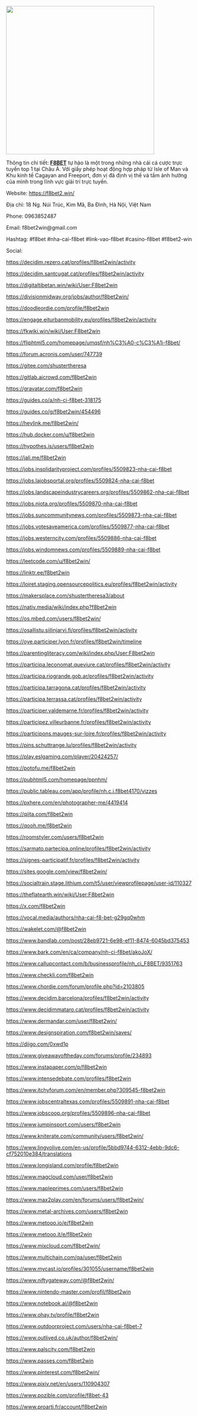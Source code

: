 <p><img src="https://pbs.twimg.com/profile_images/1852219977434304513/m8tx4Nql_400x400.jpg" alt="" width="400" height="400" /></p>
<p>Th&ocirc;ng tin chi tiết:&nbsp;<a href="https://f8bet2.win/"><strong>F8BET</strong></a>&nbsp;tự h&agrave;o l&agrave; một trong những nh&agrave; c&aacute;i c&aacute; cược trực tuyến top 1 tại Ch&acirc;u &Aacute;. Với giấy ph&eacute;p hoạt động hợp ph&aacute;p từ Isle of Man v&agrave; Khu kinh tế Cagayan and Freeport, đơn vị đ&atilde; định vị thế v&agrave; tầm ảnh hưởng của m&igrave;nh trong lĩnh vực giải tr&iacute; trực tuyến.</p>
<p>Website:&nbsp;<a href="https://f8bet2.win/">https://f8bet2.win/</a></p>
<p>Địa chỉ: 18 Ng. N&uacute;i Tr&uacute;c, Kim M&atilde;, Ba Đ&igrave;nh, H&agrave; Nội, Việt Nam</p>
<p>Phone: 0963852487</p>
<p>Email: f8bet2win@gmail.com</p>
<p>Hashtag: #f8bet #nha-cai-f8bet #link-vao-f8bet #casino-f8bet #f8bet2-win</p>
<p>Social:</p>
<p><a href="https://decidim.rezero.cat/profiles/f8bet2win/activity">https://decidim.rezero.cat/profiles/f8bet2win/activity</a></p>
<p><a href="https://decidim.santcugat.cat/profiles/f8bet2win/activity">https://decidim.santcugat.cat/profiles/f8bet2win/activity</a></p>
<p><a href="https://digitaltibetan.win/wiki/User:F8bet2win">https://digitaltibetan.win/wiki/User:F8bet2win</a></p>
<p><a href="https://divisionmidway.org/jobs/author/f8bet2win/">https://divisionmidway.org/jobs/author/f8bet2win/</a></p>
<p><a href="https://doodleordie.com/profile/f8bet2win">https://doodleordie.com/profile/f8bet2win</a></p>
<p><a href="https://engage.eiturbanmobility.eu/profiles/f8bet2win/activity">https://engage.eiturbanmobility.eu/profiles/f8bet2win/activity</a></p>
<p><a href="https://fkwiki.win/wiki/User:F8bet2win">https://fkwiki.win/wiki/User:F8bet2win</a></p>
<p><a href="https://fliphtml5.com/homepage/umqsf/nh%C3%A0-c%C3%A1i-f8bet/">https://fliphtml5.com/homepage/umqsf/nh%C3%A0-c%C3%A1i-f8bet/</a></p>
<p><a href="https://forum.acronis.com/user/747739">https://forum.acronis.com/user/747739</a></p>
<p><a href="https://gitee.com/shustertheresa">https://gitee.com/shustertheresa</a></p>
<p><a href="https://gitlab.aicrowd.com/f8bet2win">https://gitlab.aicrowd.com/f8bet2win</a></p>
<p><a href="https://gravatar.com/f8bet2win">https://gravatar.com/f8bet2win</a></p>
<p><a href="https://guides.co/a/nh-ci-f8bet-318175">https://guides.co/a/nh-ci-f8bet-318175</a></p>
<p><a href="https://guides.co/g/f8bet2win/454496">https://guides.co/g/f8bet2win/454496</a></p>
<p><a href="https://heylink.me/f8bet2win/">https://heylink.me/f8bet2win/</a></p>
<p><a href="https://hub.docker.com/u/f8bet2win">https://hub.docker.com/u/f8bet2win</a></p>
<p><a href="https://hypothes.is/users/f8bet2win">https://hypothes.is/users/f8bet2win</a></p>
<p><a href="https://jali.me/f8bet2win">https://jali.me/f8bet2win</a></p>
<p><a href="https://jobs.insolidarityproject.com/profiles/5509823-nha-cai-f8bet">https://jobs.insolidarityproject.com/profiles/5509823-nha-cai-f8bet</a></p>
<p><a href="https://jobs.lajobsportal.org/profiles/5509824-nha-cai-f8bet">https://jobs.lajobsportal.org/profiles/5509824-nha-cai-f8bet</a></p>
<p><a href="https://jobs.landscapeindustrycareers.org/profiles/5509862-nha-cai-f8bet">https://jobs.landscapeindustrycareers.org/profiles/5509862-nha-cai-f8bet</a></p>
<p><a href="https://jobs.njota.org/profiles/5509870-nha-cai-f8bet">https://jobs.njota.org/profiles/5509870-nha-cai-f8bet</a></p>
<p><a href="https://jobs.suncommunitynews.com/profiles/5509873-nha-cai-f8bet">https://jobs.suncommunitynews.com/profiles/5509873-nha-cai-f8bet</a></p>
<p><a href="https://jobs.votesaveamerica.com/profiles/5509877-nha-cai-f8bet">https://jobs.votesaveamerica.com/profiles/5509877-nha-cai-f8bet</a></p>
<p><a href="https://jobs.westerncity.com/profiles/5509886-nha-cai-f8bet">https://jobs.westerncity.com/profiles/5509886-nha-cai-f8bet</a></p>
<p><a href="https://jobs.windomnews.com/profiles/5509889-nha-cai-f8bet">https://jobs.windomnews.com/profiles/5509889-nha-cai-f8bet</a></p>
<p><a href="https://leetcode.com/u/f8bet2win/">https://leetcode.com/u/f8bet2win/</a></p>
<p><a href="https://linktr.ee/f8bet2win">https://linktr.ee/f8bet2win</a></p>
<p><a href="https://loiret.staging.opensourcepolitics.eu/profiles/f8bet2win/activity">https://loiret.staging.opensourcepolitics.eu/profiles/f8bet2win/activity</a></p>
<p><a href="https://makersplace.com/shustertheresa3/about">https://makersplace.com/shustertheresa3/about</a></p>
<p><a href="https://nativ.media/wiki/index.php?f8bet2win">https://nativ.media/wiki/index.php?f8bet2win</a></p>
<p><a href="https://os.mbed.com/users/f8bet2win/">https://os.mbed.com/users/f8bet2win/</a></p>
<p><a href="https://osallistu.siilinjarvi.fi/profiles/f8bet2win/activity">https://osallistu.siilinjarvi.fi/profiles/f8bet2win/activity</a></p>
<p><a href="https://oye.participer.lyon.fr/profiles/f8bet2win/timeline">https://oye.participer.lyon.fr/profiles/f8bet2win/timeline</a></p>
<p><a href="https://parentingliteracy.com/wiki/index.php/User:F8bet2win">https://parentingliteracy.com/wiki/index.php/User:F8bet2win</a></p>
<p><a href="https://participa.leconomat.queviure.cat/profiles/f8bet2win/activity">https://participa.leconomat.queviure.cat/profiles/f8bet2win/activity</a></p>
<p><a href="https://participa.riogrande.gob.ar/profiles/f8bet2win/activity">https://participa.riogrande.gob.ar/profiles/f8bet2win/activity</a></p>
<p><a href="https://participa.tarragona.cat/profiles/f8bet2win/activity">https://participa.tarragona.cat/profiles/f8bet2win/activity</a></p>
<p><a href="https://participa.terrassa.cat/profiles/f8bet2win/activity">https://participa.terrassa.cat/profiles/f8bet2win/activity</a></p>
<p><a href="https://participer.valdemarne.fr/profiles/f8bet2win/activity">https://participer.valdemarne.fr/profiles/f8bet2win/activity</a></p>
<p><a href="https://participez.villeurbanne.fr/profiles/f8bet2win/activity">https://participez.villeurbanne.fr/profiles/f8bet2win/activity</a></p>
<p><a href="https://participons.mauges-sur-loire.fr/profiles/f8bet2win/activity">https://participons.mauges-sur-loire.fr/profiles/f8bet2win/activity</a></p>
<p><a href="https://pins.schuttrange.lu/profiles/f8bet2win/activity">https://pins.schuttrange.lu/profiles/f8bet2win/activity</a></p>
<p><a href="https://play.eslgaming.com/player/20424257/">https://play.eslgaming.com/player/20424257/</a></p>
<p><a href="https://potofu.me/f8bet2win">https://potofu.me/f8bet2win</a></p>
<p><a href="https://pubhtml5.com/homepage/ppnhm/">https://pubhtml5.com/homepage/ppnhm/</a></p>
<p><a href="https://public.tableau.com/app/profile/nh.c.i.f8bet4170/vizzes">https://public.tableau.com/app/profile/nh.c.i.f8bet4170/vizzes</a></p>
<p><a href="https://pxhere.com/en/photographer-me/4419414">https://pxhere.com/en/photographer-me/4419414</a></p>
<p><a href="https://qiita.com/f8bet2win">https://qiita.com/f8bet2win</a></p>
<p><a href="https://qooh.me/f8bet2win">https://qooh.me/f8bet2win</a></p>
<p><a href="https://roomstyler.com/users/f8bet2win">https://roomstyler.com/users/f8bet2win</a></p>
<p><a href="https://sarmato.partecipa.online/profiles/f8bet2win/activity">https://sarmato.partecipa.online/profiles/f8bet2win/activity</a></p>
<p><a href="https://signes-participatif.fr/profiles/f8bet2win/activity">https://signes-participatif.fr/profiles/f8bet2win/activity</a></p>
<p><a href="https://sites.google.com/view/f8bet2win/">https://sites.google.com/view/f8bet2win/</a></p>
<p><a href="https://socialtrain.stage.lithium.com/t5/user/viewprofilepage/user-id/110327">https://socialtrain.stage.lithium.com/t5/user/viewprofilepage/user-id/110327</a></p>
<p><a href="https://theflatearth.win/wiki/User:F8bet2win">https://theflatearth.win/wiki/User:F8bet2win</a></p>
<p><a href="https://x.com/f8bet2win">https://x.com/f8bet2win</a></p>
<p><a href="https://vocal.media/authors/nha-cai-f8-bet-g29gq0whm">https://vocal.media/authors/nha-cai-f8-bet-g29gq0whm</a></p>
<p><a href="https://wakelet.com/@f8bet2win">https://wakelet.com/@f8bet2win</a></p>
<p><a href="https://www.bandlab.com/post/28eb9721-6e98-ef11-8474-6045bd375453">https://www.bandlab.com/post/28eb9721-6e98-ef11-8474-6045bd375453</a></p>
<p><a href="https://www.bark.com/en/ca/company/nh-ci-f8bet/akoJoX/">https://www.bark.com/en/ca/company/nh-ci-f8bet/akoJoX/</a></p>
<p><a href="https://www.callupcontact.com/b/businessprofile/nh_ci_F8BET/9351763">https://www.callupcontact.com/b/businessprofile/nh_ci_F8BET/9351763</a></p>
<p><a href="https://www.checkli.com/f8bet2win">https://www.checkli.com/f8bet2win</a></p>
<p><a href="https://www.chordie.com/forum/profile.php?id=2103805">https://www.chordie.com/forum/profile.php?id=2103805</a></p>
<p><a href="https://www.decidim.barcelona/profiles/f8bet2win/activity">https://www.decidim.barcelona/profiles/f8bet2win/activity</a></p>
<p><a href="https://www.decidimmataro.cat/profiles/f8bet2win/activity">https://www.decidimmataro.cat/profiles/f8bet2win/activity</a></p>
<p><a href="https://www.dermandar.com/user/f8bet2win/">https://www.dermandar.com/user/f8bet2win/</a></p>
<p><a href="https://www.designspiration.com/f8bet2win/saves/">https://www.designspiration.com/f8bet2win/saves/</a></p>
<p><a href="https://diigo.com/0xwd1p">https://diigo.com/0xwd1p</a></p>
<p><a href="https://www.giveawayoftheday.com/forums/profile/234893">https://www.giveawayoftheday.com/forums/profile/234893</a></p>
<p><a href="https://www.instapaper.com/p/f8bet2win">https://www.instapaper.com/p/f8bet2win</a></p>
<p><a href="https://www.intensedebate.com/profiles/f8bet2win">https://www.intensedebate.com/profiles/f8bet2win</a></p>
<p><a href="https://www.itchyforum.com/en/member.php?309545-f8bet2win">https://www.itchyforum.com/en/member.php?309545-f8bet2win</a></p>
<p><a href="https://www.jobscentraltexas.com/profiles/5509891-nha-cai-f8bet">https://www.jobscentraltexas.com/profiles/5509891-nha-cai-f8bet</a></p>
<p><a href="https://www.jobscoop.org/profiles/5509896-nha-cai-f8bet">https://www.jobscoop.org/profiles/5509896-nha-cai-f8bet</a></p>
<p><a href="https://www.jumpinsport.com/users/f8bet2win">https://www.jumpinsport.com/users/f8bet2win</a></p>
<p><a href="https://www.kniterate.com/community/users/f8bet2win/">https://www.kniterate.com/community/users/f8bet2win/</a></p>
<p><a href="https://www.lingvolive.com/en-us/profile/5bbd9744-6312-4ebb-9dc6-cf752010e384/translations">https://www.lingvolive.com/en-us/profile/5bbd9744-6312-4ebb-9dc6-cf752010e384/translations</a></p>
<p><a href="https://www.longisland.com/profile/f8bet2win">https://www.longisland.com/profile/f8bet2win</a></p>
<p><a href="https://www.magcloud.com/user/f8bet2win">https://www.magcloud.com/user/f8bet2win</a></p>
<p><a href="https://www.mapleprimes.com/users/f8bet2win">https://www.mapleprimes.com/users/f8bet2win</a></p>
<p><a href="https://www.max2play.com/en/forums/users/f8bet2win/">https://www.max2play.com/en/forums/users/f8bet2win/</a></p>
<p><a href="https://www.metal-archives.com/users/f8bet2win">https://www.metal-archives.com/users/f8bet2win</a></p>
<p><a href="https://www.metooo.io/e/f8bet2win">https://www.metooo.io/e/f8bet2win</a></p>
<p><a href="https://www.metooo.it/e/f8bet2win">https://www.metooo.it/e/f8bet2win</a></p>
<p><a href="https://www.mixcloud.com/f8bet2win/">https://www.mixcloud.com/f8bet2win/</a></p>
<p><a href="https://www.multichain.com/qa/user/f8bet2win">https://www.multichain.com/qa/user/f8bet2win</a></p>
<p><a href="https://www.mycast.io/profiles/301055/username/f8bet2win">https://www.mycast.io/profiles/301055/username/f8bet2win</a></p>
<p><a href="https://www.niftygateway.com/@f8bet2win/">https://www.niftygateway.com/@f8bet2win/</a></p>
<p><a href="https://www.nintendo-master.com/profil/f8bet2win">https://www.nintendo-master.com/profil/f8bet2win</a></p>
<p><a href="https://www.notebook.ai/@f8bet2win">https://www.notebook.ai/@f8bet2win</a></p>
<p><a href="https://www.ohay.tv/profile/f8bet2win">https://www.ohay.tv/profile/f8bet2win</a></p>
<p><a href="https://www.outdoorproject.com/users/nha-cai-f8bet-7">https://www.outdoorproject.com/users/nha-cai-f8bet-7</a></p>
<p><a href="https://www.outlived.co.uk/author/f8bet2win/">https://www.outlived.co.uk/author/f8bet2win/</a></p>
<p><a href="https://www.palscity.com/f8bet2win">https://www.palscity.com/f8bet2win</a></p>
<p><a href="https://www.passes.com/f8bet2win">https://www.passes.com/f8bet2win</a></p>
<p><a href="https://www.pinterest.com/f8bet2win/">https://www.pinterest.com/f8bet2win/</a></p>
<p><a href="https://www.pixiv.net/en/users/110904307">https://www.pixiv.net/en/users/110904307</a></p>
<p><a href="https://www.pozible.com/profile/f8bet-43">https://www.pozible.com/profile/f8bet-43</a></p>
<p><a href="https://www.proarti.fr/account/f8bet2win">https://www.proarti.fr/account/f8bet2win</a></p>
<p>&nbsp;</p>